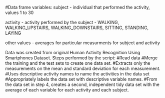 #Data frame variables:
subject - individual that performed the activity, values 1 to 30

activity - activity performed by the subject - WALKING, WALKING_UPSTAIRS, WALKING_DOWNSTAIRS, SITTING, STANDING, LAYING

other values - averages for particular measurments for subject and activity

Data was created from original Human Activity Recognition Using Smartphones Dataset. 
Steps performed by the script:
  #Read data
  #Merge the training and the test sets to create one data set.
  #Extracts only the measurements on the mean and standard deviation for each measurement. 
  #Uses descriptive activity names to name the activities in the data set
  #Appropriately labels the data set with descriptive variable names. 
  #From the data set in step 4, creates a second, independent tidy data set with the average of each variable for each activity and each subject.
